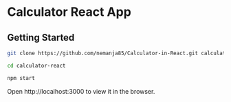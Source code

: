 # Calculator React App


## Getting Started

```sh
git clone https://github.com/nemanja85/Calculator-in-React.git calculator-react
```

```sh
cd calculator-react
```

```sh
npm start
```

Open http://localhost:3000 to view it in the browser.


